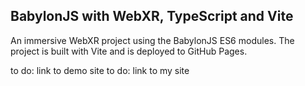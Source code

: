 ## BabylonJS with WebXR, TypeScript and Vite

An immersive WebXR project using the BabylonJS ES6 modules. The project is built with Vite and is deployed to GitHub Pages.

to do: link to demo site
to do: link to my site
